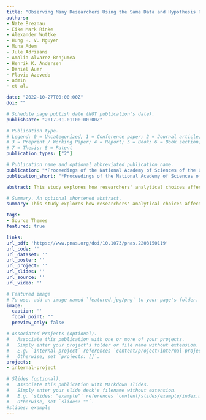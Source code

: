 ```yaml
---
title: "Observing Many Researchers Using the Same Data and Hypothesis Reveals a Hidden Universe of Uncertainty"
authors:
- Nate Breznau
- Eike Mark Rinke
- Alexander Wuttke
- Hung H. V. Nguyen
- Muna Adem
- Jule Adriaans
- Amalia Alvarez-Benjumea
- Henrik K. Andersen
- Daniel Auer
- Flavio Azevedo
- admin 
- et al.

date: "2022-10-27T00:00:00Z"
doi: ""

# Schedule page publish date (NOT publication's date).
publishDate: "2017-01-01T00:00:00Z"

# Publication type.
# Legend: 0 = Uncategorized; 1 = Conference paper; 2 = Journal article;
# 3 = Preprint / Working Paper; 4 = Report; 5 = Book; 6 = Book section;
# 7 = Thesis; 8 = Patent
publication_types: ["2"]

# Publication name and optional abbreviated publication name.
publication: "*Proceedings of the National Academy of Sciences of the United States of America (PNAS) 119(44), pp. 1-8*"
publication_short: "*Proceedings of the National Academy of Sciences of the United States of America (PNAS) 119(44), pp. 1-8*"

abstract: This study explores how researchers' analytical choices affect the reliability of scientific findings. Most discussions of reliability problems in science focus on systematic biases. We broaden the lens to emphasize the idiosyncrasy of conscious and unconscious decisions that researchers make during data analysis. We coordinated 161 researchers in 73 research teams and observed their research decisions as they used the same data to independently test the same prominent social science hypothesis, namely that greater immigration reduces support for social policies among the public. In this typical case of social science research, research teams reported both widely diverging numerical findings and substantive conclusions despite identical start conditions. Researchers' expertise, prior beliefs, and expectations barely predict the wide variation in research outcomes. More than 95% of the total variance in numerical results remains unexplained even after qualitative coding of all identifiable decisions in each team's workflow. This reveals a universe of uncertainty that remains hidden when considering a single study in isolation. The idiosyncratic nature of how researchers' results and conclusions varied is a previously underappreciated explanation for why many scientific hypotheses remain contested. These results call for greater epistemic humility and clarity in reporting scientific findings.

# Summary. An optional shortened abstract.
summary: This study explores how researchers' analytical choices affect the reliability of scientific findings. Most discussions of reliability problems in science focus on systematic biases. We broaden the lens to emphasize the idiosyncrasy of conscious and unconscious decisions that researchers make during data analysis. We coordinated 161 researchers in 73 research teams and observed their research decisions as they used the same data to independently test the same prominent social science hypothesis, namely that greater immigration reduces support for social policies among the public. In this typical case of social science research, research teams reported both widely diverging numerical findings and substantive conclusions despite identical start conditions. Researchers' expertise, prior beliefs, and expectations barely predict the wide variation in research outcomes. More than 95% of the total variance in numerical results remains unexplained even after qualitative coding of all identifiable decisions in each team's workflow. This reveals a universe of uncertainty that remains hidden when considering a single study in isolation. The idiosyncratic nature of how researchers' results and conclusions varied is a previously underappreciated explanation for why many scientific hypotheses remain contested. These results call for greater epistemic humility and clarity in reporting scientific findings.

tags:
- Source Themes
featured: true

links:
url_pdf: 'https://www.pnas.org/doi/10.1073/pnas.2203150119'
url_code: ''
url_dataset: ''
url_poster: ''
url_project: ''
url_slides: ''
url_source: ''
url_video: ''

# Featured image
# To use, add an image named `featured.jpg/png` to your page's folder. 
image:
  caption: ''
  focal_point: ""
  preview_only: false

# Associated Projects (optional).
#   Associate this publication with one or more of your projects.
#   Simply enter your project's folder or file name without extension.
#   E.g. `internal-project` references `content/project/internal-project/index.md`.
#   Otherwise, set `projects: []`.
projects:
- internal-project

# Slides (optional).
#   Associate this publication with Markdown slides.
#   Simply enter your slide deck's filename without extension.
#   E.g. `slides: "example"` references `content/slides/example/index.md`.
#   Otherwise, set `slides: ""`.
#slides: example
---
```


